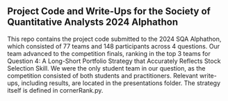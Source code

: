 ## Project Code and Write-Ups for the Society of Quantitative Analysts 2024 Alphathon
This repo contains the project code submitted to the 2024 SQA Alphathon, which consisted of 77 teams and 148 participants across 4 questions. Our team advanced to the competition finals, ranking in the top 3 teams for Question 4: A Long-Short Portfolio Strategy that Accurately Reflects Stock Selection Skill. We were the only student team in our question, as the competition consisted of both students and practitioners. Relevant write-ups, including results, are located in the presentations folder. The strategy itself is defined in cornerRank.py.
